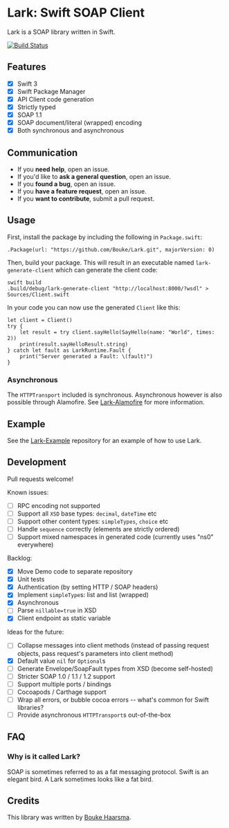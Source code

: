 Lark: Swift SOAP Client
=======================

Lark is a SOAP library written in Swift.

[![Build Status](https://travis-ci.org/Bouke/Lark.svg?branch=master)](https://travis-ci.org/Bouke/Lark)

## Features

* [x] Swift 3
* [x] Swift Package Manager 
* [x] API Client code generation
* [x] Strictly typed
* [x] SOAP 1.1
* [x] SOAP document/literal (wrapped) encoding
* [x] Both synchronous and asynchronous

## Communication

- If you **need help**, open an issue.
- If you'd like to **ask a general question**, open an issue.
- If you **found a bug**, open an issue.
- If you **have a feature request**, open an issue.
- If you **want to contribute**, submit a pull request.

## Usage

First, install the package by including the following in `Package.swift`:

    .Package(url: "https://github.com/Bouke/Lark.git", majorVersion: 0)

Then, build your package. This will result in an executable named `lark-generate-client` which can generate the client code:

    swift build
    .build/debug/lark-generate-client "http://localhost:8000/?wsdl" > Sources/Client.swift

In your code you can now use the generated `Client` like this:

    let client = Client()
    try {
        let result = try client.sayHello(SayHello(name: "World", times: 2))
        print(result.sayHelloResult.string)
    } catch let fault as LarkRuntime.Fault {
        print("Server generated a Fault: \(fault)")
    }

### Asynchronous

The `HTTPTransport` included is synchronous. Asynchronous however is also possible through Alamofire. See [Lark-Alamofire](https://github.com/Bouke/Lark-Alamofire) for more information.

## Example

See the [Lark-Example](https://github.com/Bouke/Lark-Example) repository for an
example of how to use Lark.

## Development

Pull requests welcome!

Known issues:

* [ ] RPC encoding not supported
* [ ] Support all `XSD` base types: `decimal`, `dateTime` etc
* [ ] Support other content types: `simpleTypes`, `choice` etc
* [ ] Handle `sequence` correctly (elements are strictly ordered)
* [ ] Support mixed namespaces in generated code (currently uses "ns0" everywhere)

Backlog:

* [x] Move Demo code to separate repository
* [x] Unit tests
* [x] Authentication (by setting HTTP / SOAP headers)
* [x] Implement `simpleType`s: list and list (wrapped)
* [x] Asynchronous
* [ ] Parse `nillable=true` in XSD
* [x] Client endpoint as static variable

Ideas for the future:

* [ ] Collapse messages into client methods (instead of passing request objects, pass request's parameters into client method)
* [x] Default value `nil` for `Optional`s
* [ ] Generate Envelope/SoapFault types from XSD (become self-hosted)
* [ ] Stricter SOAP 1.0 / 1.1 / 1.2 support
* [ ] Support multiple ports / bindings
* [ ] Cocoapods / Carthage support
* [ ] Wrap all errors, or bubble cocoa errors -- what's common for Swift libraries?
* [ ] Provide asynchronous `HTTPTransport`s out-of-the-box

## FAQ

### Why is it called Lark?

SOAP is sometimes referred to as a fat messaging protocol. Swift is an elegant bird. A Lark sometimes looks like a fat bird.

## Credits

This library was written by [Bouke Haarsma](https://twitter.com/BoukeHaarsma).
